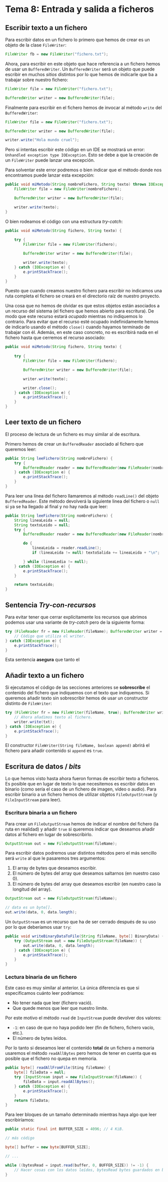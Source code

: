 # Tema 8: Entrada y salida a ficheros

## Escribir texto a un fichero

Para escribir datos en un fichero lo primero que hemos de crear es un objeto de la clase `FileWriter`:

```java
FileWriter fb = new FileWriter("fichero.txt");
```

Ahora, para escribir en este objeto que hace referencia a un fichero hemos de usar un `BufferedWriter`. Un `BufferedWriter` será un objeto que puede escribir en muchos _sitios_ distintos por lo que hemos de indicarle que ba a trabajar sobre nuestro fichero:

```java
FileWriter file = new FileWriter("fichero.txt");

BufferedWriter writer = new BufferedWriter(file);
```

Finalmente para escribir en el fichero hemos de invocar al método `write` del `BufferedWriter`:

```java
FileWriter file = new FileWriter("fichero.txt");

BufferedWriter writer = new BufferedWriter(file);

writer.write("Hola mundo cruel");
```

Pero si intentas escribir este código en un IDE se mostrará un error: `Unhandled exception type IOException`. Esto se debe a que la creación de un `FileWriter` puede lanzar una excepción.

Para solventar este error podremos o bien indicar que el método donde nos encontramos puede lanzar esta excepción:

```java
public void miMetodo(String nombreFichero, String texto) throws IOException {
    FileWriter file = new FileWriter(nombreFichero);

    BufferedWriter writer = new BufferedWriter(file);

    writer.write(texto);
}
```

O bien rodeamos el código con una estructura _try-catch_:

```java
public void miMetodo(String fichero, String texto) {
    
    try {
        FileWriter file = new FileWriter(fichero);

        BufferedWriter writer = new BufferedWriter(file);

        writer.write(texto);
    } catch (IOException e) {
        e.printStackTrace();
    }
}
```

Puesto que cuando creamos nuestro fichero para escribir no indicamos una ruta completa el fichero se creará en el directorio raíz de nuestro proyecto.

Una cosa que no hemos de olvidar es que estos objetos están asociados a un recurso del sistema (el fichero que hemos abierto para escritura). De modo que este recurso estará _ocupado_ mientras no indiquemos lo contrario. Para evitar que el recurso esté ocupado indefinidamente hemos de indicarlo usando el método `close()` cuando hayamos terminado de trabajar con él.
Además, en este caso concreto, no es escribirá nada en el fichero hasta que cerremos el recurso asociado:

```java
public void miMetodo(String fichero, String texto) {
    
    try {
        FileWriter file = new FileWriter(fichero);

        BufferedWriter writer = new BufferedWriter(file);

        writer.write(texto);

        writer.close();
    } catch (IOException e) {
        e.printStackTrace();
    }
}
```

## Leer texto de un fichero

El proceso de lectura de un fichero es muy similar al de escritura.

Primero hemos de crear un `BufferedReader` asociado al fichero que queremos leer:

```java
public String leeFichero(String nombreFichero) {
    try {
        BufferedReader reader = new BufferedReader(new FileReader(nombreFichero));
    } catch (IOException e) {
        e.printStackTrace();
    }
}
```

Para leer una línea del fichero llamaremos al método `readLine()` del objeto `BufferedReader`. Este método devolverá la siguiente linea del fichero o `null` si ya se ha llegado al final y no hay nada que leer:

```java
public String leeFichero(String nombreFichero) {
    String lineaLeida = null;
    String textoLeido = null;
    try {
        BufferedReader reader = new BufferedReader(new FileReader(nombreFichero));

        do {
            lineaLeida = reader.readLine();
            if (lineaLeida != null) textoSalida += lineaLeida + "\n";

        } while (lineaLedia != null);
    } catch (IOException e) {
        e.printStackTrace();
    }

    return textoLeido;
}
```

## Sentencia _Try-con-recursos_

Para evitar tener que cerrar explícitamente los recursos que abrimos podemos usar una variante de _try-catch_ pero de la siguiente forma:

```java
try (FileReader fr = new FileReader(fileName); BufferedWriter writer = new BufferedWriter(fr)) {
    // Código que utiliza el writer.
} catch (IOException e) {
    e.printStackTrace();
}
```

Esta sentencia **asegura** que tanto el 

## Añadir texto a un fichero

Si ejecutamos el código de las secciones anteriores se **sobrescribe** el contenido del fichero que indiquemos con el texto que indiquemos. Si queremos añadir texto sin sobrescribir hemos de usar un constructor distinto de `FileWriter`:

```java
try (FileWriter fr = new FileWriter(fileName, true); BufferedWriter writer = new BufferedWriter(fr)) {
    // Ahora añadimos texto al fichero.
    writer.write(txt);
} catch (IOException e) {
    e.printStackTrace();
}
```

El constructor `FileWriter(String fileName, boolean append)` abrirá el fichero para añadir contenido si `append` es `true`.

## Escritura de datos / _bits_

Lo que hemos visto hasta ahora fueron formas de escribir texto a ficheros. Es posible que en lugar de texto lo que necesitemos es escribir datos en binario (como sería el caso de un fichero de imagen, vídeo o audio). Para escribir binario a un fichero hemos de utilizar objetos `FileOutputStream` (y `FileInputStream` para leer).

### Escritura binaria a un fichero

Para crear un `FileOutputStream` hemos de indicar el nombre del fichero (la ruta en realidad) y añadir `true` si queremos indicar que deseamos añadir datos al fichero en lugar de sobrescribirlo.

```java
OutputStream out = new FileOutputStream(fileName);
```

Para escribir datos podremos usar distintos métodos pero el más sencillo será `write` al que le pasaremos tres argumentos: 

1. El array de bytes que deseamos escribir.
2. El número de bytes del array que deseamos saltarnos (en nuestro caso 0).
3. El número de bytes del array que deseamos escribir (en nuestro caso la longitud del array).

```java
OutputStream out = new FileOutputStream(fileName);

// data es un byte[].
out.write(data, 0, data.length);
```

Un `OutputStream` es un recurso que ha de ser cerrado después de su uso por lo que deberíamos usar `try`:

```java
public void writeBinaryDataToFile(String fileName, byte[] BinaryData) {
    try (OutputStream out = new FileOutputStream(fileName)) {
        out.write(data, 0, data.length);
    } catch (IOException e) {
        e.printStackTrace();
    }
}
```

### Lectura binaria de un fichero

Este caso es muy similar al anterior. La única diferencia es que si especificamos cuánto leer podríamos:

* No tener nada que leer (fichero vació).
* Que quede menos que leer que nuestro límite.

Por este motivo el método `read` de `InputStream` puede devolver dos valores:

* `-1`: en caso de que no haya podido leer (fin de fichero, fichero vacío, etc.).
* El número de bytes leídos.

Por lo tanto si deseamos leer el contenido **total** de un fichero a memoria usaremos el método `readAllBytes` pero hemos de tener en cuenta que es posible que el fichero no quepa en memoria.

```java
public byte[] readAllFromFile(Sting fileName) {
    byte[] fileData = null;
    try (InputStream input = new FileInputStream(fileName)) {
        fileData = input.readAllBytes();
    } catch (IOException e) {
        e.printStackTrace();
    }
    return fileData;
}
```

Para leer bloques de un tamaño determinado mientras haya algo que leer escribiríamos:

```java
public static final int BUFFER_SIZE = 4096; // 4 KiB.

// más código

byte[] buffer = new byte[BUFFER_SIZE];

// ...

while ((bytesRead = input.read(buffer, 0, BUFFER_SIZE)) != -1) {
    // Hacer cosas con los datos leídos, bytesRead bytes guardados en buffer.
}
```
